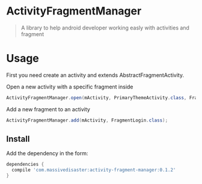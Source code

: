 # ActivityFragmentManager
> A library to help android developer working easly with activities and fragment 

# Usage
First you need create an activity and extends AbstractFragmentActivity.

Open a new activity with a specific fragment inside
```java
ActivityFragmentManager.open(mActivity, PrimaryThemeActivity.class, FragmentLogin.class, bundle, requestCode);
```

Add a new fragment to an activity
```java
ActivityFragmentManager.add(mActivity, FragmentLogin.class);
```
## Install

Add the dependency in the form:
```groovy
dependencies {
  compile 'com.massivedisaster:activity-fragment-manager:0.1.2'
}
```
